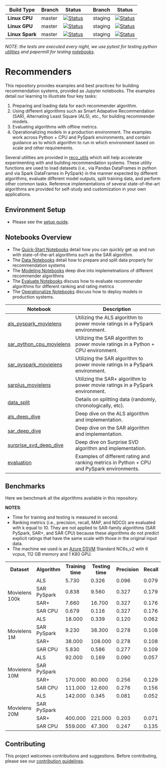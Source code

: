 
| Build Type | Branch | Status |  | Branch | Status | 
| --- | --- | --- | --- | --- | --- | 
| **Linux CPU** |  master | [![Status](https://msdata.visualstudio.com/AlgorithmsAndDataScience/_apis/build/status/nightly?branchName=master)](https://msdata.visualstudio.com/AlgorithmsAndDataScience/_build/latest?definitionId=4792)  || staging | [![Status](https://msdata.visualstudio.com/AlgorithmsAndDataScience/_apis/build/status/nightly_staging?branchName=staging)](https://msdata.visualstudio.com/AlgorithmsAndDataScience/_build/latest?definitionId=4594) | 
| **Linux GPU** | master | [![Status](https://msdata.visualstudio.com/AlgorithmsAndDataScience/_apis/build/status/nightly_gpu?branchName=master)](https://msdata.visualstudio.com/DefaultCollection/AlgorithmsAndDataScience/_build/latest?definitionId=4997) | | staging | [![Status](https://msdata.visualstudio.com/AlgorithmsAndDataScience/_apis/build/status/nightly_gpu_staging?branchName=staging)](https://msdata.visualstudio.com/DefaultCollection/AlgorithmsAndDataScience/_build/latest?definitionId=4998)|
| **Linux Spark** | master | [![Status](https://msdata.visualstudio.com/AlgorithmsAndDataScience/_apis/build/status/nightly_spark?branchName=master)](https://msdata.visualstudio.com/AlgorithmsAndDataScience/_build/latest?definitionId=4804) | | staging | [![Status](https://msdata.visualstudio.com/AlgorithmsAndDataScience/_apis/build/status/nightly_spark_staging?branchName=staging)](https://msdata.visualstudio.com/AlgorithmsAndDataScience/_build/latest?definitionId=4805)|

*NOTE: the tests are executed every night, we use pytest for testing python [utilities]((reco_utils)) and papermill for testing [notebooks](notebooks)*.

# Recommenders 

This repository provides examples and best practices for building recommendation systems, provided as Jupyter notebooks. The examples detail our learning to illustrate four key tasks: 
1. Preparing and loading data for each recommender algorithm. 
2. Using different algorithms such as Smart Adapative Recommendation (SAR), Alternating Least Square (ALS), etc., for building recommender models. 
3. Evaluating algorithms with offline metrics. 
4. Operationalizing models in a production environment. The examples work across Python + CPU and PySpark environments, and contain guidance as to which algorithm to run in which environment based on scale and other requirements. 

Several utilities are provided in [reco_utils](reco_utils) which will help accelerate experimenting with and building recommendation systems. These utility functions are used to load datasets (i.e., via Pandas DataFrames in python and via Spark DataFrames in PySpark) in the manner expected by different algorithms, evaluate different model outputs, split training data, and perform other common tasks. Reference implementations of several state-of-the-art algorithms are provided for self-study and customization in your own applications. 

## Environment Setup
* Please see the [setup guide](SETUP.md).

## Notebooks Overview

- The [Quick-Start Notebooks](notebooks/00_quick_start/) detail how you can quickly get up and run with state-of-the-art algorithms such as the SAR algorithm. 
- The [Data Notebooks](notebooks/01_data) detail how to prepare and split data properly for recommendation systems
- The [Modeling Notebooks](notebooks/02_modeling) deep dive into implemetnations of different recommender algorithms
- The [Evaluate Notebooks](notebooks/03_evaluate) discuss how to evaluate recommender algorithms for different ranking and rating metrics
- The [Operationalize Notebooks](notebooks/04_operationalize) discuss how to deploy models in production systems.

| Notebook | Description | 
| --- | --- | 
| [als_pyspark_movielens](notebooks/00_quick_start/als_pyspark_movielens.ipynb) | Utilizing the ALS algorithm to power movie ratings in a PySpark environment.
| [sar_python_cpu_movielens](notebooks/00_quick_start/sar_python_cpu_movielens.ipynb) | Utilizing the SAR algorithm to power movie ratings in a Python + CPU environment.
| [sar_pyspark_movielens](notebooks/00_quick_start/sar_pyspark_movielens.ipynb) | Utilizing the SAR algorithm to power movie ratings in a PySpark environment.
| [sarplus_movielens](notebooks/00_quick_start/sarplus_movielens.ipynb) | Utilizing the SAR+ algorithm to power movie ratings in a PySpark environment.
| [data_split](notebooks/01_data/data_split.ipynb) | Details on splitting data (randomly, chronologically, etc).
| [als_deep_dive](notebooks/02_modeling/als_deep_dive.ipynb) | Deep dive on the ALS algorithm and implementation.
| [sar_deep_dive](notebooks/02_modeling/sar_deep_dive.ipynb) | Deep dive on the SAR algorithm and implementation.
| [surprise_svd_deep_dive](notebooks/02_modeling/surprise_svd_deep_dive.ipynb) | Deep dive on Surprise SVD algorithm and implementation.
| [evaluation](notebooks/03_evaluate/evaluation.ipynb) | Examples of different rating and ranking metrics in Python + CPU and PySpark environments.

## Benchmarks

Here we benchmark all the algorithms available in this repository.

**NOTES**:
* Time for training and testing is measured in second.
* Ranking metrics (i.e., precision, recall, MAP, and NDCG) are evaluated with k equal to 10. They are not applied to SAR-family algorithms (SAR PySpark, SAR+, and SAR CPU) because these algorithms do not predict explicit ratings that have the same scale with those in the original input data.
* The machine we used is an [Azure DSVM](https://azure.microsoft.com/en-us/services/virtual-machines/data-science-virtual-machines/) Standard NC6s_v2 with 6 vcpus, 112 GB memory and 1 K80 GPU.

<table>
 <tr>
  <th>Dataset</th>
  <th>Algorithm</th>
  <th>Training time</th>
  <th>Testing time</th>
  <th>Precision</th>
  <th>Recall</th>
  <th>MAP</th>
  <th>NDCG</th>
  <th>RMSE</th>
  <th>MAE</th>
  <th>Exp Var</th>
  <th>R squared</th>
 </tr>
 <tr>
  <td rowspan=4>Movielens 100k</td>
  <td>ALS</td>
  <td>5.730</td>
  <td>0.326</td>
  <td>0.096</td>
  <td>0.079</td>
  <td>0.026</td>
  <td>0.100</td>
  <td>1.110</td>
  <td>0.860</td>
  <td>0.025</td>
  <td>0.023</td>
 </tr>
 <tr >
  <td >SAR PySpark</td>
  <td>0.838</td>
  <td>9.560</td>
  <td>0.327</td>
  <td>0.179</td>
  <td>0.110</td>
  <td>0.379</td>
  <td></td>
  <td></td>
  <td></td>
  <td></td>
 </tr>
 <tr>
  <td>SAR+</td>
  <td>7.660</td>
  <td>16.700</td>
  <td>0.327</td>
  <td>0.176</td>
  <td>0.106</td>
  <td>0.373</td>
  <td></td>
  <td></td>
  <td></td>
  <td></td>
 </tr>
 <tr>
  <td>SAR CPU</td>
  <td>0.679</td>
  <td>0.116</td>
  <td>0.327</td>
  <td>0.176</td>
  <td>0.106</td>
  <td>0.373</td>
  <td></td>
  <td></td>
  <td></td>
  <td></td>
 </tr>
 <tr>
  <td rowspan=4>Movielens 1M</td>
  <td>ALS</td>
  <td>18.000</td>
  <td>0.339</td>
  <td>0.120</td>
  <td>0.062</td>
  <td>0.022</td>
  <td>0.119</td>
  <td>0.950</td>
  <td>0.735</td>
  <td>0.280</td>
  <td>0.280</td>
 </tr>
 <tr>
  <td>SAR PySpark</td>
  <td>9.230</td>
  <td>38.300</td>
  <td>0.278</td>
  <td>0.108</td>
  <td>0.064</td>
  <td>0.309</td>
  <td></td>
  <td></td>
  <td></td>
  <td></td>
 </tr>
 <tr>
  <td>SAR+</td>
  <td>38.000</td>
  <td>108.000</td>
  <td>0.278</td>
  <td>0.108</td>
  <td>0.064</td>
  <td>0.309</td>
  <td></td>
  <td></td>
  <td></td>
  <td></td>
 </tr>
 <tr>
  <td>SAR CPU</td>
  <td>5.830</td>
  <td>0.586</td>
  <td>0.277</td>
  <td>0.109</td>
  <td>0.064</td>
  <td>0.308</td>
  <td></td>
  <td></td>
  <td></td>
  <td></td>
 </tr>
 <tr>
  <td rowspan=4>Movielens 10M</td>
  <td>ALS</td>
  <td>92.000</td>
  <td>0.169</td>
  <td>0.090</td>
  <td>0.057</td>
  <td>0.015</td>
  <td>0.084</td>
  <td>0.850</td>
  <td>0.647</td>
  <td>0.359</td>
  <td>0.359</td>
 </tr>
 <tr>
  <td>SAR PySpark</td>
  <td></td>
  <td></td>
  <td></td>
  <td></td>
  <td></td>
  <td></td>
  <td></td>
  <td></td>
  <td></td>
  <td></td>
 </tr>
 <tr>
  <td>SAR+</td>
  <td>170.000</td>
  <td>80.000</td>
  <td>0.256</td>
  <td>0.129</td>
  <td>0.081</td>
  <td>0.295</td>
  <td></td>
  <td></td>
  <td></td>
  <td></td>
 </tr>
 <tr>
  <td>SAR CPU</td>
  <td>111.000</td>
  <td>12.600</td>
  <td>0.276</td>
  <td>0.156</td>
  <td>0.101</td>
  <td>0.321</td>
  <td></td>
  <td></td>
  <td></td>
  <td></td>
 </tr>
 <tr>
  <td rowspan=4>Movielens 20M</td>
  <td>ALS</td>
  <td>142.000</td>
  <td>0.345</td>
  <td>0.081</td>
  <td>0.052</td>
  <td>0.014</td>
  <td>0.076</td>
  <td>0.830</td>
  <td>0.633</td>
  <td>0.372</td>
  <td>0.371</td>
 </tr>
 <tr>
  <td>SAR PySpark</td>
  <td></td>
  <td></td>
  <td></td>
  <td></td>
  <td></td>
  <td></td>
  <td></td>
  <td></td>
  <td></td>
  <td></td>
 </tr>
 <tr>
  <td>SAR+</td>
  <td>400.000</td>
  <td>221.000</td>
  <td>0.203</td>
  <td>0.071</td>
  <td>0.041</td>
  <td>0.226</td>
  <td></td>
  <td></td>
  <td></td>
  <td></td>
 </tr>
 <tr >
  <td>SAR CPU</td>
  <td>559.000</td>
  <td>47.300</td>
  <td>0.247</td>
  <td>0.135</td>
  <td>0.085</td>
  <td>0.287</td>
  <td></td>
  <td></td>
  <td></td>
  <td></td>
 </tr>

</table>

## Contributing

This project welcomes contributions and suggestions. Before contributing, please see our [contribution guidelines](CONTRIBUTING.md).


